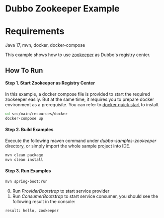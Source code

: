 # Dubbo Zookeeper Example

# Requirements
Java 17, mvn, docker, docker-compose

This example shows how to use [zookeeper](https://zookeeper.apache.org/) as Dubbo's registry center.

## How To Run

#### Step 1. Start Zookeeper as Registry Center

In this example, a docker compose file is provided to start the required zookeeper easily. But at the same time, it requires you to prepare docker environment as a prerequisite. You can refer to [docker quick start](https://www.docker.com/get-started) to install.

```bash
cd src/main/resources/docker
docker-compose up
```

#### Step 2. Build Examples

Execute the following maven command under *dubbo-samples-zookeeper* directory, or simply import the whole sample project into IDE.

```bash
mvn clean package
mvn clean install
```

#### Step 3. Run Examples

```bash
mvn spring-boot:run
```

0. Run *ProviderBootstrap* to start service provider
0. Run *ConsumerBootstrap* to start service consumer, you should see the following result in the console:
```bash
result: hello, zookeeper
```
